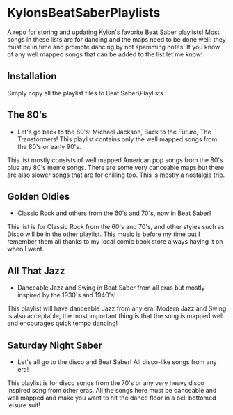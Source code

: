 # KylonsBeatSaberPlaylists
A repo for storing and updating Kylon's favorite Beat Saber playlists!  Most songs in these lists are for dancing and the maps need to be done well: they must be in time and promote dancing by not spamming notes.  If you know of any well mapped songs that can be added to the list let me know!

## Installation
Simply copy all the playlist files to Beat Saber\Playlists

## The 80's
* Let's go back to the 80's!  Michael Jackson, Back to the Future, The Transformers!  This playlist contains only the well mapped songs from the 80's or early 90's.

This list mostly consists of well mapped American pop songs from the 80's plus any 80's meme songs.  There are some very danceable maps but there are also slower songs that are for chilling too.  This is mostly a nostalgia trip.

## Golden Oldies
* Classic Rock and others from the 60's and 70's, now in Beat Saber!

This list is for Classic Rock from the 60's and 70's, and other styles such as Disco will be in the other playlist.  This music is before my time but I remember them all thanks to my local comic book store always having it on when I went.

## All That Jazz
* Danceable Jazz and Swing in Beat Saber from all eras but mostly inspired by the 1930's and 1940's!

This playlist will have danceable Jazz from any era.  Modern Jazz and Swing is also acceptable, the most important thing is that the song is mapped well and encourages quick tempo dancing!

## Saturday Night Saber
* Let's all go to the disco and Beat Saber!  All disco-like songs from any era!

This playlist is for disco songs from the 70's or any very heavy disco inspired song from other eras.  All the songs here must be danceable and well mapped and make you want to hit the dance floor in a bell bottomed leisure suit!
